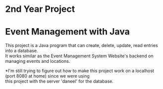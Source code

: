 # 2nd Year Project
# Event Management with Java

<p>
This project is a Java program that can create, delete, update, read entries into a database.<br>
It works similar as the Event Management System Website's backend on managing events and locations.
</p>
<p>
*I'm still trying to figure out how to make this project work on a localhost (port 8080 at home) since we were using<br>
this project with the server 'daneel' for the database.
